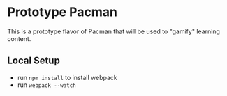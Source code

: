 # Prototype Pacman

This is a prototype flavor of Pacman that will be used to "gamify" learning content.

## Local Setup

* run `npm install` to install webpack
* run `webpack --watch`
